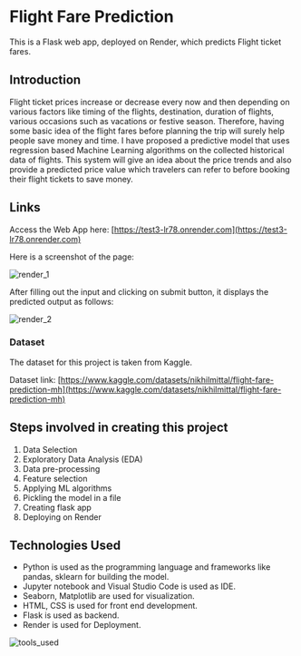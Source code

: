 # Flight Fare Prediction

This is a Flask web app, deployed on Render, which predicts Flight ticket fares.

## Introduction
Flight ticket prices increase or decrease every now and then depending on various factors like timing of the flights, destination, duration of flights, various occasions such as vacations or festive season. Therefore, having some basic idea of the flight fares before planning the trip will surely help people save money and time. 
I have proposed a predictive model that uses regression based Machine Learning algorithms on the collected historical data of flights. This system will give an idea about the price trends and also provide a predicted price value which travelers can refer to before booking their flight tickets to save money.

## Links
Access the Web App here: [https://test3-lr78.onrender.com](https://test3-lr78.onrender.com)

Here is a screenshot of the page:

![render_1](https://user-images.githubusercontent.com/116943735/201607662-5e690b09-149b-45a3-88e1-46d3b0369207.png)

After filling out the input and clicking on submit button, it displays the predicted output as follows:

![render_2](https://user-images.githubusercontent.com/116943735/201606814-ad16b48d-5669-4c87-a024-0fd8267d9233.png)

### Dataset 
The dataset for this project is taken from Kaggle.

Dataset link: [https://www.kaggle.com/datasets/nikhilmittal/flight-fare-prediction-mh](https://www.kaggle.com/datasets/nikhilmittal/flight-fare-prediction-mh)

## Steps involved in creating this project
1. Data Selection
2. Exploratory Data Analysis (EDA)
3. Data pre-processing
4. Feature selection
5. Applying ML algorithms
6. Pickling the model in a file
7. Creating flask app
8. Deploying on Render

## Technologies Used
* Python is used as the programming language and frameworks like pandas, sklearn for building the model.
* Jupyter notebook and Visual Studio Code is used as IDE.
* Seaborn, Matplotlib are used for visualization.
* HTML, CSS is used for front end development.
* Flask is used as backend.
* Render is used for Deployment.

![tools_used](https://user-images.githubusercontent.com/116943735/201620812-7c1c941f-a268-474d-bd6b-05abff68a132.PNG)
